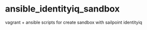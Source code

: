 # ansible_identityiq_sandbox
vagrant + ansible scripts for create sandbox with sailpoint identityiq

